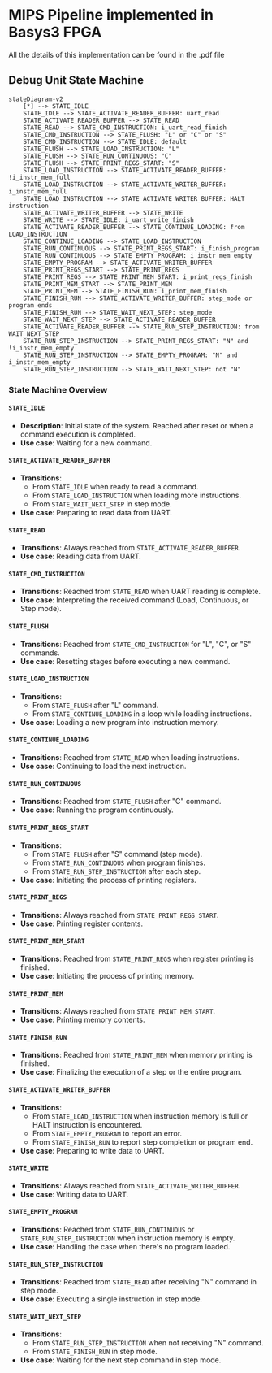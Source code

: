 # MIPS Pipeline implemented in Basys3 FPGA
All the details of this implementation can be found in the .pdf file

## Debug Unit State Machine 

``` mermaid
stateDiagram-v2
    [*] --> STATE_IDLE
    STATE_IDLE --> STATE_ACTIVATE_READER_BUFFER: uart_read
    STATE_ACTIVATE_READER_BUFFER --> STATE_READ
    STATE_READ --> STATE_CMD_INSTRUCTION: i_uart_read_finish
    STATE_CMD_INSTRUCTION --> STATE_FLUSH: "L" or "C" or "S"
    STATE_CMD_INSTRUCTION --> STATE_IDLE: default
    STATE_FLUSH --> STATE_LOAD_INSTRUCTION: "L"
    STATE_FLUSH --> STATE_RUN_CONTINUOUS: "C"
    STATE_FLUSH --> STATE_PRINT_REGS_START: "S"
    STATE_LOAD_INSTRUCTION --> STATE_ACTIVATE_READER_BUFFER: !i_instr_mem_full
    STATE_LOAD_INSTRUCTION --> STATE_ACTIVATE_WRITER_BUFFER: i_instr_mem_full
    STATE_LOAD_INSTRUCTION --> STATE_ACTIVATE_WRITER_BUFFER: HALT instruction
    STATE_ACTIVATE_WRITER_BUFFER --> STATE_WRITE
    STATE_WRITE --> STATE_IDLE: i_uart_write_finish
    STATE_ACTIVATE_READER_BUFFER --> STATE_CONTINUE_LOADING: from LOAD_INSTRUCTION
    STATE_CONTINUE_LOADING --> STATE_LOAD_INSTRUCTION
    STATE_RUN_CONTINUOUS --> STATE_PRINT_REGS_START: i_finish_program
    STATE_RUN_CONTINUOUS --> STATE_EMPTY_PROGRAM: i_instr_mem_empty
    STATE_EMPTY_PROGRAM --> STATE_ACTIVATE_WRITER_BUFFER
    STATE_PRINT_REGS_START --> STATE_PRINT_REGS
    STATE_PRINT_REGS --> STATE_PRINT_MEM_START: i_print_regs_finish
    STATE_PRINT_MEM_START --> STATE_PRINT_MEM
    STATE_PRINT_MEM --> STATE_FINISH_RUN: i_print_mem_finish
    STATE_FINISH_RUN --> STATE_ACTIVATE_WRITER_BUFFER: step_mode or program ends
    STATE_FINISH_RUN --> STATE_WAIT_NEXT_STEP: step_mode
    STATE_WAIT_NEXT_STEP --> STATE_ACTIVATE_READER_BUFFER
    STATE_ACTIVATE_READER_BUFFER --> STATE_RUN_STEP_INSTRUCTION: from WAIT_NEXT_STEP
    STATE_RUN_STEP_INSTRUCTION --> STATE_PRINT_REGS_START: "N" and !i_instr_mem_empty
    STATE_RUN_STEP_INSTRUCTION --> STATE_EMPTY_PROGRAM: "N" and i_instr_mem_empty
    STATE_RUN_STEP_INSTRUCTION --> STATE_WAIT_NEXT_STEP: not "N"
```

### State Machine Overview

#### `STATE_IDLE`
- **Description**: Initial state of the system. Reached after reset or when a command execution is completed.
- **Use case**: Waiting for a new command.

#### `STATE_ACTIVATE_READER_BUFFER`
- **Transitions**:
  - From `STATE_IDLE` when ready to read a command.
  - From `STATE_LOAD_INSTRUCTION` when loading more instructions.
  - From `STATE_WAIT_NEXT_STEP` in step mode.
- **Use case**: Preparing to read data from UART.

#### `STATE_READ`
- **Transitions**: Always reached from `STATE_ACTIVATE_READER_BUFFER`.
- **Use case**: Reading data from UART.

#### `STATE_CMD_INSTRUCTION`
- **Transitions**: Reached from `STATE_READ` when UART reading is complete.
- **Use case**: Interpreting the received command (Load, Continuous, or Step mode).

#### `STATE_FLUSH`
- **Transitions**: Reached from `STATE_CMD_INSTRUCTION` for "L", "C", or "S" commands.
- **Use case**: Resetting stages before executing a new command.

#### `STATE_LOAD_INSTRUCTION`
- **Transitions**:
  - From `STATE_FLUSH` after "L" command.
  - From `STATE_CONTINUE_LOADING` in a loop while loading instructions.
- **Use case**: Loading a new program into instruction memory.

#### `STATE_CONTINUE_LOADING`
- **Transitions**: Reached from `STATE_READ` when loading instructions.
- **Use case**: Continuing to load the next instruction.

#### `STATE_RUN_CONTINUOUS`
- **Transitions**: Reached from `STATE_FLUSH` after "C" command.
- **Use case**: Running the program continuously.

#### `STATE_PRINT_REGS_START`
- **Transitions**:
  - From `STATE_FLUSH` after "S" command (step mode).
  - From `STATE_RUN_CONTINUOUS` when program finishes.
  - From `STATE_RUN_STEP_INSTRUCTION` after each step.
- **Use case**: Initiating the process of printing registers.

#### `STATE_PRINT_REGS`
- **Transitions**: Always reached from `STATE_PRINT_REGS_START`.
- **Use case**: Printing register contents.

#### `STATE_PRINT_MEM_START`
- **Transitions**: Reached from `STATE_PRINT_REGS` when register printing is finished.
- **Use case**: Initiating the process of printing memory.

#### `STATE_PRINT_MEM`
- **Transitions**: Always reached from `STATE_PRINT_MEM_START`.
- **Use case**: Printing memory contents.

#### `STATE_FINISH_RUN`
- **Transitions**: Reached from `STATE_PRINT_MEM` when memory printing is finished.
- **Use case**: Finalizing the execution of a step or the entire program.

#### `STATE_ACTIVATE_WRITER_BUFFER`
- **Transitions**:
  - From `STATE_LOAD_INSTRUCTION` when instruction memory is full or HALT instruction is encountered.
  - From `STATE_EMPTY_PROGRAM` to report an error.
  - From `STATE_FINISH_RUN` to report step completion or program end.
- **Use case**: Preparing to write data to UART.

#### `STATE_WRITE`
- **Transitions**: Always reached from `STATE_ACTIVATE_WRITER_BUFFER`.
- **Use case**: Writing data to UART.

#### `STATE_EMPTY_PROGRAM`
- **Transitions**: Reached from `STATE_RUN_CONTINUOUS` or `STATE_RUN_STEP_INSTRUCTION` when instruction memory is empty.
- **Use case**: Handling the case when there's no program loaded.

#### `STATE_RUN_STEP_INSTRUCTION`
- **Transitions**: Reached from `STATE_READ` after receiving "N" command in step mode.
- **Use case**: Executing a single instruction in step mode.

#### `STATE_WAIT_NEXT_STEP`
- **Transitions**:
  - From `STATE_RUN_STEP_INSTRUCTION` when not receiving "N" command.
  - From `STATE_FINISH_RUN` in step mode.
- **Use case**: Waiting for the next step command in step mode.
